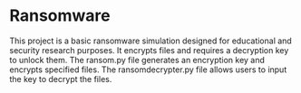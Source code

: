 # Ransomware
 This project is a basic ransomware simulation designed for educational and security research purposes. It encrypts files and requires a decryption key to unlock them. The ransom.py file generates an encryption key and encrypts specified files. The ransomdecrypter.py file allows users to input the key to decrypt the files.
